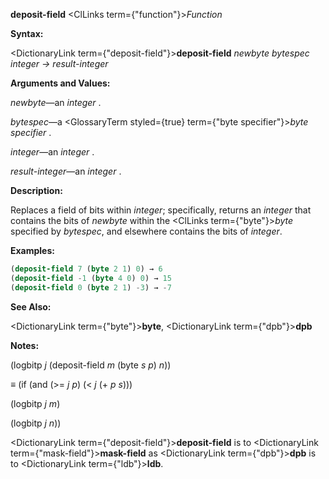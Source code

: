 **deposit-field** <ClLinks  term={"function"}><i>Function</i></ClLinks> 



**Syntax:** 



<DictionaryLink  term={"deposit-field"}><b>deposit-field</b></DictionaryLink> *newbyte bytespec integer → result-integer* 



**Arguments and Values:** 



*newbyte*—an *integer* . 



*bytespec*—a <GlossaryTerm styled={true} term={"byte specifier"}><i>byte specifier</i></GlossaryTerm> . 



*integer*—an *integer* . 



*result-integer*—an *integer* . 



**Description:** 



Replaces a field of bits within *integer*; specifically, returns an *integer* that contains the bits of *newbyte* within the <ClLinks  term={"byte"}><i>byte</i></ClLinks> specified by *bytespec*, and elsewhere contains the bits of *integer*. 



**Examples:**
```lisp
(deposit-field 7 (byte 2 1) 0) → 6 
(deposit-field -1 (byte 4 0) 0) → 15 
(deposit-field 0 (byte 2 1) -3) → -7 
```
**See Also:** 



<DictionaryLink  term={"byte"}><b>byte</b></DictionaryLink>, <DictionaryLink  term={"dpb"}><b>dpb</b></DictionaryLink> 



**Notes:** 



(logbitp *j* (deposit-field *m* (byte *s p*) *n*)) 



*≡* (if (and (&gt;= *j p*) (&lt; *j* (+ *p s*))) 



(logbitp *j m*) 



(logbitp *j n*)) 







 



 



<DictionaryLink  term={"deposit-field"}><b>deposit-field</b></DictionaryLink> is to <DictionaryLink  term={"mask-field"}><b>mask-field</b></DictionaryLink> as <DictionaryLink  term={"dpb"}><b>dpb</b></DictionaryLink> is to <DictionaryLink  term={"ldb"}><b>ldb</b></DictionaryLink>. 




